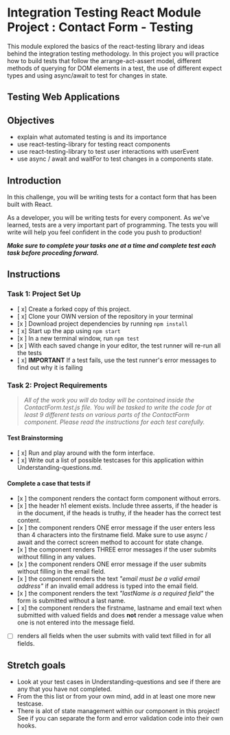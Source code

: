 # Integration Testing React Module Project : Contact Form - Testing

This module explored the basics of the react-testing library and ideas behind the integration testing methodology. In this project you will practice how to build tests that follow the arrange-act-assert model, different methods of querying for DOM elements in a test, the use of different expect types and using async/await to test for changes in state.

## Testing Web Applications

## Objectives

- explain what automated testing is and its importance
- use react-testing-library for testing react components
- use react-testing-library to test user interactions with userEvent
- use async / await and waitFor to test changes in a components state.

## Introduction

In this challenge, you will be writing tests for a contact form that has been built with React.

As a developer, you will be writing tests for every component. As we've learned, tests are a very important part of programming. The tests you will write will help you feel confident in the code you push to production!

***Make sure to complete your tasks one at a time and complete test each task before proceding forward.***

## Instructions

### Task 1: Project Set Up

- [ x] Create a forked copy of this project.
- [ x] Clone your OWN version of the repository in your terminal
- [x ] Download project dependencies by running `npm install`
- [ x] Start up the app using `npm start`
- [x ] In a new terminal window, run `npm test`
- [x ] With each saved change in your editor, the test runner will re-run all the tests
- [ x] **IMPORTANT** If a test fails, use the test runner's error messages to find out why it is failing

### Task 2: Project Requirements

> *All of the work you will do today will be contained inside the ContactForm.test.js file. You will be tasked to write the code for at least 9 different tests on various parts of the ContactForm component. Please read the instructions for each test carefully.*

#### Test Brainstorming

* [ x] Run and play around with the form interface.
* [ x] Write out a list of possible testcases for this application within Understanding-questions.md.

#### Complete a case that tests if

* [x ] the component renders the contact form component without errors.
* [x ] the header h1 element exists. Include three asserts, if the header is in the document, if the heads is truthy, if the header has the correct test content.
* [x ] the component renders ONE error message if the user enters less than 4 characters into the firstname field. Make sure to use async / await and the correct screen method to account for state change.
* [x ] the component renders THREE error messages if the user submits without filling in any values.
* [x ] the component renders ONE error message if the user submits without filling in the email field.
* [x ] the component renders the text *"email must be a valid email address"* if an invalid email address is typed into the email field.
* [x ] the component renders the text *"lastName is a required field"* the form is submitted without a last name.
* [ x] the component renders the firstname, lastname and email text when submitted with valued fields and does **not** render a message value when one is not entered into the message field.
* [ ] renders all fields when the user submits with valid text filled in for all fields.

## Stretch goals

- Look at your test cases in Understanding-questions and see if there are any that you have not completed.
- From the this list or from your own mind, add in at least one more new testcase.
- There is alot of state management within our component in this project! See if you can separate the form and error validation code into their own hooks.
